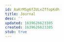```yaml
---
id: AaKrMSg6fZULxZffopKdh
title: Journal
desc: ''
updated: 1639626623305
created: 1639626623305
stub: true
---
```


